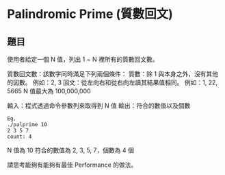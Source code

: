 # Palindromic Prime (質數回文)
## 題目
使用者給定一個 N 值，列出 1 ~ N 裡所有的質數回文數。

質數回文數：該數字同時滿足下列兩個條件：
質數：除 1 與本身之外，沒有其他的因數。
	例如：2, 3
回文：從左向右和從右向左讀其結果值相同。
	例如：1, 22, 5665
N 值最大為 100,000,000

輸入：程式透過命令參數列來取得到 N 值
輸出：符合的數值以及個數
```
Eg.
./palprime 10
2 3 5 7  
count: 4  
```

N 值為 10
符合的數值為 2, 3, 5, 7，個數為 4 個

請思考能夠有能夠有最佳 Performance 的做法。

